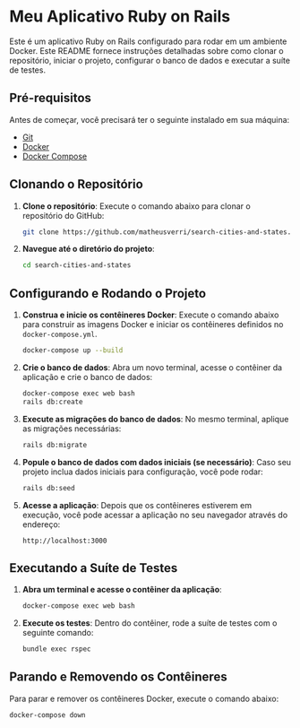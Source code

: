 # Meu Aplicativo Ruby on Rails

Este é um aplicativo Ruby on Rails configurado para rodar em um ambiente Docker. Este README fornece instruções detalhadas sobre como clonar o repositório, iniciar o projeto, configurar o banco de dados e executar a suíte de testes.

## Pré-requisitos

Antes de começar, você precisará ter o seguinte instalado em sua máquina:

- [Git](https://git-scm.com/)
- [Docker](https://www.docker.com/products/docker-desktop)
- [Docker Compose](https://docs.docker.com/compose/)

## Clonando o Repositório

1. **Clone o repositório**: Execute o comando abaixo para clonar o repositório do GitHub:

    ```sh
    git clone https://github.com/matheusverri/search-cities-and-states.git
    ```

2. **Navegue até o diretório do projeto**:

    ```sh
    cd search-cities-and-states
    ```

## Configurando e Rodando o Projeto

1. **Construa e inicie os contêineres Docker**: Execute o comando abaixo para construir as imagens Docker e iniciar os contêineres definidos no `docker-compose.yml`. 

    ```sh
    docker-compose up --build
    ```

2. **Crie o banco de dados**: Abra um novo terminal, acesse o contêiner da aplicação e crie o banco de dados:

    ```sh
    docker-compose exec web bash
    rails db:create
    ```

3. **Execute as migrações do banco de dados**: No mesmo terminal, aplique as migrações necessárias:

    ```sh
    rails db:migrate
    ```

4. **Popule o banco de dados com dados iniciais (se necessário)**: Caso seu projeto inclua dados iniciais para configuração, você pode rodar:

    ```sh
    rails db:seed
    ```

5. **Acesse a aplicação**: Depois que os contêineres estiverem em execução, você pode acessar a aplicação no seu navegador através do endereço:

    ```
    http://localhost:3000
    ```

## Executando a Suíte de Testes

1. **Abra um terminal e acesse o contêiner da aplicação**:

    ```sh
    docker-compose exec web bash
    ```

2. **Execute os testes**: Dentro do contêiner, rode a suíte de testes com o seguinte comando:

    ```sh
    bundle exec rspec
    ```

## Parando e Removendo os Contêineres

Para parar e remover os contêineres Docker, execute o comando abaixo:

```sh
docker-compose down
